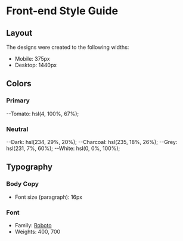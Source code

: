 # Front-end Style Guide

## Layout

The designs were created to the following widths:

- Mobile: 375px
- Desktop: 1440px

## Colors

### Primary

--Tomato: hsl(4, 100%, 67%);

### Neutral

--Dark: hsl(234, 29%, 20%);
--Charcoal: hsl(235, 18%, 26%);
--Grey: hsl(231, 7%, 60%);
--White: hsl(0, 0%, 100%);

## Typography

### Body Copy

- Font size (paragraph): 16px

### Font

- Family: [Roboto](https://fonts.google.com/specimen/Roboto)
- Weights: 400, 700
